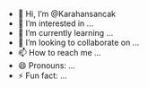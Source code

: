 - 👋 Hi, I’m @Karahansancak
- 👀 I’m interested in ...
- 🌱 I’m currently learning ...
- 💞️ I’m looking to collaborate on ...
- 📫 How to reach me ...
- 😄 Pronouns: ...
- ⚡ Fun fact: ...

<!---
Karahansancak/Karahansancak is a ✨ special ✨ repository because its `README.md` (this file) appears on your GitHub profile.
You can click the Preview link to take a look at your changes.
--->
